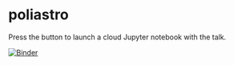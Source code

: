 # poliastro

Press the button to launch a cloud Jupyter notebook with the talk.

[![Binder](http://mybinder.org/badge.svg)](http://mybinder.org/v2/gh/astrojuanlu/scipy-us-2022-poliastro-talk/main?filepath=Talk.ipynb)
